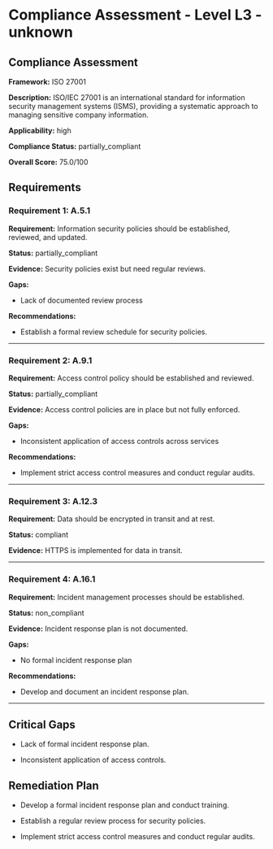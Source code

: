 # Compliance Assessment - Level L3 - unknown

## Compliance Assessment

**Framework:** ISO 27001

**Description:** ISO/IEC 27001 is an international standard for information security management systems (ISMS), providing a systematic approach to managing sensitive company information.

**Applicability:** high

**Compliance Status:** partially_compliant

**Overall Score:** 75.0/100

## Requirements

### Requirement 1: A.5.1

**Requirement:** Information security policies should be established, reviewed, and updated.

**Status:** partially_compliant

**Evidence:** Security policies exist but need regular reviews.

**Gaps:**
- Lack of documented review process

**Recommendations:**
- Establish a formal review schedule for security policies.

---

### Requirement 2: A.9.1

**Requirement:** Access control policy should be established and reviewed.

**Status:** partially_compliant

**Evidence:** Access control policies are in place but not fully enforced.

**Gaps:**
- Inconsistent application of access controls across services

**Recommendations:**
- Implement strict access control measures and conduct regular audits.

---

### Requirement 3: A.12.3

**Requirement:** Data should be encrypted in transit and at rest.

**Status:** compliant

**Evidence:** HTTPS is implemented for data in transit.

---

### Requirement 4: A.16.1

**Requirement:** Incident management processes should be established.

**Status:** non_compliant

**Evidence:** Incident response plan is not documented.

**Gaps:**
- No formal incident response plan

**Recommendations:**
- Develop and document an incident response plan.

---

## Critical Gaps

- Lack of formal incident response plan.

- Inconsistent application of access controls.

## Remediation Plan

- Develop a formal incident response plan and conduct training.

- Establish a regular review process for security policies.

- Implement strict access control measures and conduct regular audits.

